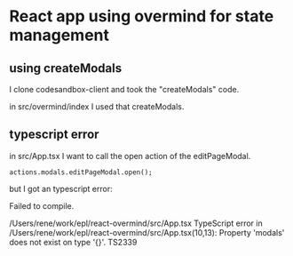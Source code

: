 # React app using overmind for state management

## using createModals

I clone codesandbox-client and took the "createModals" code.

in src/overmind/index I used that createModals.

## typescript error

in src/App.tsx I want to call the open action of the editPageModal.

    actions.modals.editPageModal.open();

but I got an typescript error:

Failed to compile.

/Users/rene/work/epl/react-overmind/src/App.tsx
TypeScript error in /Users/rene/work/epl/react-overmind/src/App.tsx(10,13):
Property 'modals' does not exist on type '{}'. TS2339
